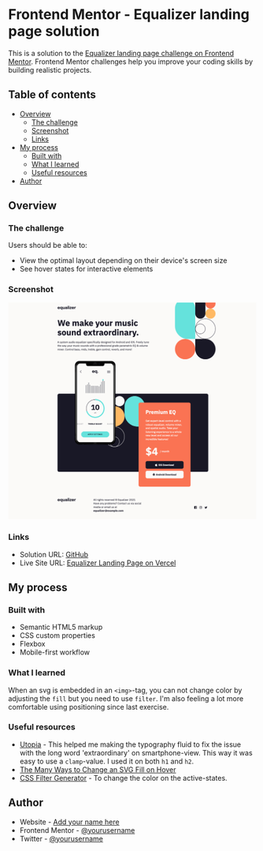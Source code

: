 # Frontend Mentor - Equalizer landing page solution

This is a solution to the [Equalizer landing page challenge on Frontend Mentor](https://www.frontendmentor.io/challenges/equalizer-landing-page-7VJ4gp3DE). Frontend Mentor challenges help you improve your coding skills by building realistic projects.

## Table of contents

- [Overview](#overview)
  - [The challenge](#the-challenge)
  - [Screenshot](#screenshot)
  - [Links](#links)
- [My process](#my-process)
  - [Built with](#built-with)
  - [What I learned](#what-i-learned)
  - [Useful resources](#useful-resources)
- [Author](#author)

## Overview

### The challenge

Users should be able to:

- View the optimal layout depending on their device's screen size
- See hover states for interactive elements

### Screenshot

![](./screenshot.jpg)

### Links

- Solution URL: [GitHub](https://github.com/graficdoctor/fe-14-equalizer-landing-page)
- Live Site URL: [Equalizer Landing Page on Vercel](https://fe-14-equalizer-landing-page.vercel.app/)

## My process

### Built with

- Semantic HTML5 markup
- CSS custom properties
- Flexbox
- Mobile-first workflow

### What I learned

When an svg is embedded in an `<img>`-tag, you can not change color by adjusting the `fill` but you need to use `filter`.
I'm also feeling a lot more comfortable using positioning since last exercise. 

### Useful resources

- [Utopia](https://utopia.fyi/) - This helped me making the typography fluid to fix the issue with the long word 'extraordinary' on smartphone-view. This way it was easy to use a `clamp`-value. I used it on both `h1` and `h2`.
- [The Many Ways to Change an SVG Fill on Hover](https://css-tricks.com/the-many-ways-to-change-an-svg-fill-on-hover-and-when-to-use-them/)
- [CSS Filter Generator](https://codepen.io/sosuke/pen/Pjoqqp) - To change the color on the active-states.

## Author

- Website - [Add your name here](https://www.your-site.com)
- Frontend Mentor - [@yourusername](https://www.frontendmentor.io/profile/yourusername)
- Twitter - [@yourusername](https://www.twitter.com/yourusername)